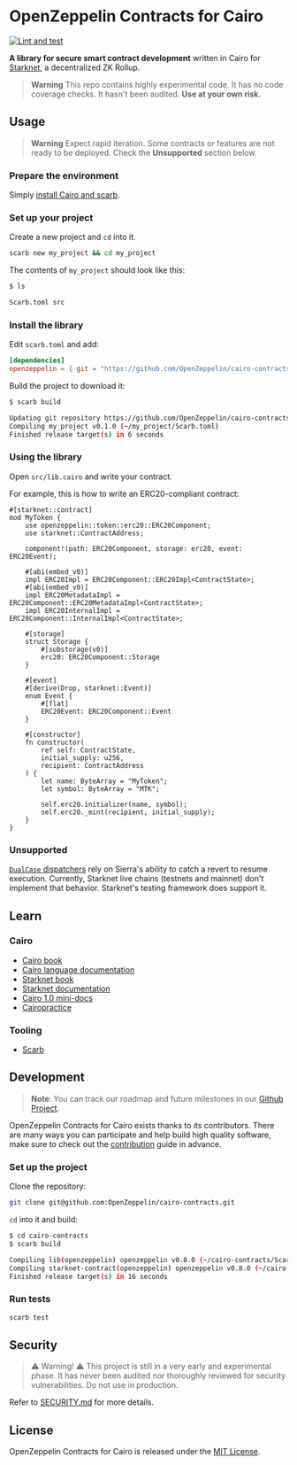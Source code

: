 # OpenZeppelin Contracts for Cairo

[![Lint and test](https://github.com/OpenZeppelin/cairo-contracts/actions/workflows/test.yml/badge.svg)](https://github.com/OpenZeppelin/cairo-contracts/actions/workflows/test.yml)

**A library for secure smart contract development** written in Cairo for [Starknet](https://starkware.co/product/starknet/), a decentralized ZK Rollup.

> **Warning**
> This repo contains highly experimental code.
> It has no code coverage checks.
> It hasn't been audited.
> **Use at your own risk.**

## Usage

> **Warning**
> Expect rapid iteration.
> Some contracts or features are not ready to be deployed.
> Check the **Unsupported** section below.

### Prepare the environment

Simply [install Cairo and scarb](https://docs.swmansion.com/scarb/download).

### Set up your project

Create a new project and `cd` into it.

```bash
scarb new my_project && cd my_project
```

The contents of `my_project` should look like this:

```bash
$ ls

Scarb.toml src
```

### Install the library

Edit `scarb.toml` and add:

```toml
[dependencies]
openzeppelin = { git = "https://github.com/OpenZeppelin/cairo-contracts.git", tag = "v0.8.0" }
```

Build the project to download it:

```bash
$ scarb build

Updating git repository https://github.com/OpenZeppelin/cairo-contracts
Compiling my_project v0.1.0 (~/my_project/Scarb.toml)
Finished release target(s) in 6 seconds
```

### Using the library

Open `src/lib.cairo` and write your contract.

For example, this is how to write an ERC20-compliant contract:

```cairo
#[starknet::contract]
mod MyToken {
    use openzeppelin::token::erc20::ERC20Component;
    use starknet::ContractAddress;

    component!(path: ERC20Component, storage: erc20, event: ERC20Event);

    #[abi(embed_v0)]
    impl ERC20Impl = ERC20Component::ERC20Impl<ContractState>;
    #[abi(embed_v0)]
    impl ERC20MetadataImpl = ERC20Component::ERC20MetadataImpl<ContractState>;
    impl ERC20InternalImpl = ERC20Component::InternalImpl<ContractState>;

    #[storage]
    struct Storage {
        #[substorage(v0)]
        erc20: ERC20Component::Storage
    }

    #[event]
    #[derive(Drop, starknet::Event)]
    enum Event {
        #[flat]
        ERC20Event: ERC20Component::Event
    }

    #[constructor]
    fn constructor(
        ref self: ContractState,
        initial_supply: u256,
        recipient: ContractAddress
    ) {
        let name: ByteArray = "MyToken";
        let symbol: ByteArray = "MTK";

        self.erc20.initializer(name, symbol);
        self.erc20._mint(recipient, initial_supply);
    }
}
```

### Unsupported

[`DualCase` dispatchers](https://docs.openzeppelin.com/contracts-cairo/0.8.0/interfaces#dualcase_dispatchers) rely on Sierra's ability to catch a revert to resume execution. Currently, Starknet live chains (testnets and mainnet) don't implement that behavior. Starknet's testing framework does support it.

## Learn

<!-- ### Documentation

Check out the [full documentation site](https://docs.openzeppelin.com/contracts-cairo)! Featuring:

- [Accounts](https://docs.openzeppelin.com/contracts-cairo/0.6.1/accounts)
- [ERC20](https://docs.openzeppelin.com/contracts-cairo/0.6.1/erc20)
- [ERC721](https://docs.openzeppelin.com/contracts-cairo/0.6.1/erc721)
- [ERC1155](https://docs.openzeppelin.com/contracts-cairo/0.6.1/erc1155)
- [Contract extensibility pattern](https://docs.openzeppelin.com/contracts-cairo/0.6.1/extensibility)
- [Proxies and upgrades](https://docs.openzeppelin.com/contracts-cairo/0.6.1/proxies)
- [Security](https://docs.openzeppelin.com/contracts-cairo/0.6.1/security)
- [Utilities](https://docs.openzeppelin.com/contracts-cairo/0.6.1/utilities) -->

### Cairo

- [Cairo book](https://book.cairo-lang.org/)
- [Cairo language documentation](https://docs.cairo-lang.org/)
- [Starknet book](https://book.starknet.io/)
- [Starknet documentation](https://docs.starknet.io/documentation/)
- [Cairo 1.0 mini-docs](https://github.com/Starknet-Africa-Edu/Cairo1.0)
- [Cairopractice](https://cairopractice.com/)

### Tooling

- [Scarb](https://docs.swmansion.com/scarb)

## Development

> **Note**: You can track our roadmap and future milestones in our [Github Project](https://github.com/orgs/OpenZeppelin/projects/29/).

OpenZeppelin Contracts for Cairo exists thanks to its contributors. There are many ways you can participate and help build high quality software, make sure to check out the [contribution](CONTRIBUTING.md) guide in advance.

### Set up the project

Clone the repository:

```bash
git clone git@github.com:OpenZeppelin/cairo-contracts.git
```

`cd` into it and build:

```bash
$ cd cairo-contracts
$ scarb build

Compiling lib(openzeppelin) openzeppelin v0.8.0 (~/cairo-contracts/Scarb.toml)
Compiling starknet-contract(openzeppelin) openzeppelin v0.8.0 (~/cairo-contracts/Scarb.toml)
Finished release target(s) in 16 seconds
```

### Run tests

```bash
scarb test
```

## Security

> ⚠️ Warning! ⚠️
> This project is still in a very early and experimental phase. It has never been audited nor thoroughly reviewed for security vulnerabilities. Do not use in production.

Refer to [SECURITY.md](SECURITY.md) for more details.

## License

OpenZeppelin Contracts for Cairo is released under the [MIT License](LICENSE).
